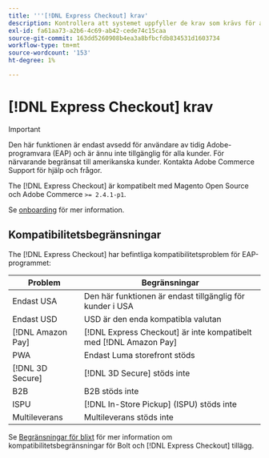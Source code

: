 ```yaml
---
title: '''[!DNL Express Checkout] krav'
description: Kontrollera att systemet uppfyller de krav som krävs för att använda [!DNL Express Checkout] för Adobe Commerce.
exl-id: fa61aa73-a2b6-4c69-ab42-cede74c15caa
source-git-commit: 163dd5260908b4ea3a8bfbcfdb834531d1603734
workflow-type: tm+mt
source-wordcount: '153'
ht-degree: 1%

---
```


# [!DNL Express Checkout] krav

>[!IMPORTANT]
>
> Den här funktionen är endast avsedd för användare av tidig Adobe-programvara (EAP) och är ännu inte tillgänglig för alla kunder. För närvarande begränsat till amerikanska kunder. Kontakta Adobe Commerce Support för hjälp och frågor.

The [!DNL Express Checkout] är kompatibelt med Magento Open Source och Adobe Commerce `>= 2.4.1-p1`.

Se [onboarding](../express-checkout/onboarding.md) för mer information.

## Kompatibilitetsbegränsningar

The [!DNL Express Checkout] har befintliga kompatibilitetsproblem för EAP-programmet:

| **Problem** | **Begränsningar** |
|----------------|-----------------|
| Endast USA | Den här funktionen är endast tillgänglig för kunder i USA |
| Endast USD | USD är den enda kompatibla valutan |
| [!DNL Amazon Pay] | [!DNL Express Checkout] är inte kompatibelt med [!DNL Amazon Pay] |
| PWA | Endast Luma storefront stöds |
| [!DNL 3D Secure] | [!DNL 3D Secure] stöds inte |
| B2B | B2B stöds inte |
| ISPU | [!DNL In-Store Pickup] (ISPU) stöds inte |
| Multileverans | Multileverans stöds inte |

Se [Begränsningar för blixt](https://help.bolt.com/integrations/adobe-express-checkout/set-up/#limitations) för mer information om kompatibilitetsbegränsningar för Bolt och [!DNL Express Checkout] tillägg.

